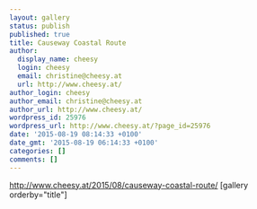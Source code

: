 ```yaml
---
layout: gallery
status: publish
published: true
title: Causeway Coastal Route
author:
  display_name: cheesy
  login: cheesy
  email: christine@cheesy.at
  url: http://www.cheesy.at/
author_login: cheesy
author_email: christine@cheesy.at
author_url: http://www.cheesy.at/
wordpress_id: 25976
wordpress_url: http://www.cheesy.at/?page_id=25976
date: '2015-08-19 08:14:33 +0100'
date_gmt: '2015-08-19 06:14:33 +0100'
categories: []
comments: []
---
```

http://www.cheesy.at/2015/08/causeway-coastal-route/
[gallery orderby="title"]
